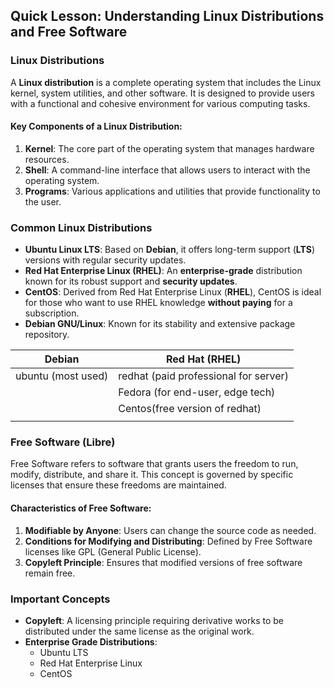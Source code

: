 


## Quick Lesson: Understanding Linux Distributions and Free Software

### Linux Distributions
A __Linux distribution__ is a complete operating system that includes the Linux kernel, system utilities, and other software. It is designed to provide users with a functional and cohesive environment for various computing tasks.

#### Key Components of a Linux Distribution:
1. __Kernel__: The core part of the operating system that manages hardware resources.
2. __Shell__: A command-line interface that allows users to interact with the operating system.
3. __Programs__: Various applications and utilities that provide functionality to the user.

### Common Linux Distributions
- __Ubuntu Linux LTS__: Based on __Debian__, it offers long-term support (__LTS__) versions with regular security updates.
- __Red Hat Enterprise Linux (RHEL)__: An __enterprise-grade__ distribution known for its robust support and __security updates__.
- __CentOS__: Derived from Red Hat Enterprise Linux (__RHEL__), CentOS is ideal for those who want to use RHEL knowledge __without paying__ for a subscription.
- __Debian GNU/Linux__: Known for its stability and extensive package repository.

| Debian             | Red Hat (RHEL)                        |
| ------------------ | ------------------------------------- |
| ubuntu (most used) | redhat (paid professional for server) |
|                    | Fedora (for end-user, edge tech)      |
|                    | Centos(free version of redhat)        |
|                    |                                       |

### Free Software (Libre)
Free Software refers to software that grants users the freedom to run, modify, distribute, and share it. This concept is governed by specific licenses that ensure these freedoms are maintained.

#### Characteristics of Free Software:
1. __Modifiable by Anyone__: Users can change the source code as needed.
2. __Conditions for Modifying and Distributing__: Defined by Free Software licenses like GPL (General Public License).
3. __Copyleft Principle__: Ensures that modified versions of free software remain free.

### Important Concepts
- __Copyleft__: A licensing principle requiring derivative works to be distributed under the same license as the original work.
- __Enterprise Grade Distributions__:
  - Ubuntu LTS
  - Red Hat Enterprise Linux
  - CentOS
